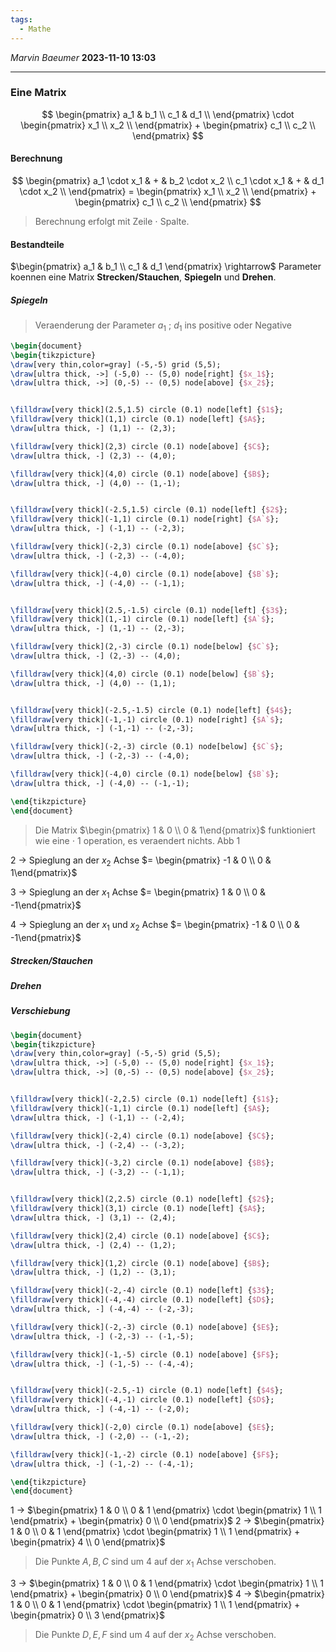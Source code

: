```yaml
---
tags:
  - Mathe
---
```

*Marvin Baeumer* **2023-11-10 13:03**

---
### Eine Matrix
$$
\begin{pmatrix} 
a_1 & b_1 \\ 
c_1 & d_1 \\
\end{pmatrix}
\cdot 
\begin{pmatrix}
x_1 \\
x_2 \\
\end{pmatrix} +
\begin{pmatrix}
c_1 \\
c_2 \\
\end{pmatrix}
$$
#### Berechnung
$$
\begin{pmatrix} 
a_1 \cdot x_1 & + & b_2 \cdot x_2 \\ 
c_1 \cdot x_1 & + & d_1 \cdot x_2 \\
\end{pmatrix} =
\begin{pmatrix}
x_1 \\
x_2 \\
\end{pmatrix} +
\begin{pmatrix}
c_1 \\
c_2 \\
\end{pmatrix}
$$
> Berechnung erfolgt mit Zeile $\cdot$ Spalte. 
#### Bestandteile
$\begin{pmatrix}  a_1 & b_1 \\  c_1 & d_1 \end{pmatrix} \rightarrow$ Parameter koennen eine Matrix **Strecken/Stauchen**, **Spiegeln** und **Drehen**.
##### Spiegeln
> Veraenderung der Parameter $a_1 ~ ; ~ d_1$ ins positive oder Negative
```tikz 
\begin{document} 
\begin{tikzpicture} 
\draw[very thin,color=gray] (-5,-5) grid (5,5); 
\draw[ultra thick, ->] (-5,0) -- (5,0) node[right] {$x_1$}; 
\draw[ultra thick, ->] (0,-5) -- (0,5) node[above] {$x_2$}; 


\filldraw[very thick](2.5,1.5) circle (0.1) node[left] {$1$};
\filldraw[very thick](1,1) circle (0.1) node[left] {$A$};
\draw[ultra thick, -] (1,1) -- (2,3);

\filldraw[very thick](2,3) circle (0.1) node[above] {$C$};
\draw[ultra thick, -] (2,3) -- (4,0);

\filldraw[very thick](4,0) circle (0.1) node[above] {$B$}; 
\draw[ultra thick, -] (4,0) -- (1,-1);


\filldraw[very thick](-2.5,1.5) circle (0.1) node[left] {$2$};
\filldraw[very thick](-1,1) circle (0.1) node[right] {$A`$};
\draw[ultra thick, -] (-1,1) -- (-2,3);

\filldraw[very thick](-2,3) circle (0.1) node[above] {$C`$};
\draw[ultra thick, -] (-2,3) -- (-4,0);

\filldraw[very thick](-4,0) circle (0.1) node[above] {$B`$}; 
\draw[ultra thick, -] (-4,0) -- (-1,1);


\filldraw[very thick](2.5,-1.5) circle (0.1) node[left] {$3$};
\filldraw[very thick](1,-1) circle (0.1) node[left] {$A`$};
\draw[ultra thick, -] (1,-1) -- (2,-3);

\filldraw[very thick](2,-3) circle (0.1) node[below] {$C`$};
\draw[ultra thick, -] (2,-3) -- (4,0);

\filldraw[very thick](4,0) circle (0.1) node[below] {$B`$}; 
\draw[ultra thick, -] (4,0) -- (1,1);


\filldraw[very thick](-2.5,-1.5) circle (0.1) node[left] {$4$};
\filldraw[very thick](-1,-1) circle (0.1) node[right] {$A`$};
\draw[ultra thick, -] (-1,-1) -- (-2,-3);

\filldraw[very thick](-2,-3) circle (0.1) node[below] {$C`$};
\draw[ultra thick, -] (-2,-3) -- (-4,0);

\filldraw[very thick](-4,0) circle (0.1) node[below] {$B`$}; 
\draw[ultra thick, -] (-4,0) -- (-1,-1);

\end{tikzpicture} 
\end{document} 
```
> Die Matrix $\begin{pmatrix} 1 & 0 \\ 0 & 1\end{pmatrix}$ funktioniert wie eine $\cdot$ 1 operation, es veraendert nichts. Abb 1

2 $\rightarrow$ Spieglung an der $x_2$ Achse $= \begin{pmatrix} -1 & 0 \\ 0 & 1\end{pmatrix}$

3 $\rightarrow$ Spieglung an der $x_1$ Achse $= \begin{pmatrix} 1 & 0 \\ 0 & -1\end{pmatrix}$

4 $\rightarrow$ Spieglung an der $x_1$ und $x_2$ Achse $= \begin{pmatrix} -1 & 0 \\ 0 & -1\end{pmatrix}$
##### Strecken/Stauchen
##### Drehen
##### Verschiebung
```tikz 
\begin{document} 
\begin{tikzpicture} 
\draw[very thin,color=gray] (-5,-5) grid (5,5); 
\draw[ultra thick, ->] (-5,0) -- (5,0) node[right] {$x_1$}; 
\draw[ultra thick, ->] (0,-5) -- (0,5) node[above] {$x_2$}; 


\filldraw[very thick](-2,2.5) circle (0.1) node[left] {$1$};
\filldraw[very thick](-1,1) circle (0.1) node[left] {$A$};
\draw[ultra thick, -] (-1,1) -- (-2,4);

\filldraw[very thick](-2,4) circle (0.1) node[above] {$C$};
\draw[ultra thick, -] (-2,4) -- (-3,2);

\filldraw[very thick](-3,2) circle (0.1) node[above] {$B$}; 
\draw[ultra thick, -] (-3,2) -- (-1,1);


\filldraw[very thick](2,2.5) circle (0.1) node[left] {$2$};
\filldraw[very thick](3,1) circle (0.1) node[left] {$A$};
\draw[ultra thick, -] (3,1) -- (2,4);

\filldraw[very thick](2,4) circle (0.1) node[above] {$C$};
\draw[ultra thick, -] (2,4) -- (1,2);

\filldraw[very thick](1,2) circle (0.1) node[above] {$B$}; 
\draw[ultra thick, -] (1,2) -- (3,1);

\filldraw[very thick](-2,-4) circle (0.1) node[left] {$3$};
\filldraw[very thick](-4,-4) circle (0.1) node[left] {$D$};
\draw[ultra thick, -] (-4,-4) -- (-2,-3);

\filldraw[very thick](-2,-3) circle (0.1) node[above] {$E$};
\draw[ultra thick, -] (-2,-3) -- (-1,-5);

\filldraw[very thick](-1,-5) circle (0.1) node[above] {$F$}; 
\draw[ultra thick, -] (-1,-5) -- (-4,-4);


\filldraw[very thick](-2.5,-1) circle (0.1) node[left] {$4$};
\filldraw[very thick](-4,-1) circle (0.1) node[left] {$D$};
\draw[ultra thick, -] (-4,-1) -- (-2,0);

\filldraw[very thick](-2,0) circle (0.1) node[above] {$E$};
\draw[ultra thick, -] (-2,0) -- (-1,-2);

\filldraw[very thick](-1,-2) circle (0.1) node[above] {$F$}; 
\draw[ultra thick, -] (-1,-2) -- (-4,-1);

\end{tikzpicture} 
\end{document} 
```
1 $\rightarrow$ $\begin{pmatrix} 1 & 0 \\ 0 & 1 \end{pmatrix} \cdot \begin{pmatrix} 1 \\ 1 \end{pmatrix} + \begin{pmatrix} 0 \\ 0 \end{pmatrix}$
2 $\rightarrow$ $\begin{pmatrix} 1 & 0 \\ 0 & 1 \end{pmatrix} \cdot \begin{pmatrix} 1 \\ 1 \end{pmatrix} + \begin{pmatrix} 4 \\ 0 \end{pmatrix}$
> Die Punkte $A, B, C$ sind um $4$ auf der $x_1$ Achse verschoben.

3 $\rightarrow$ $\begin{pmatrix} 1 & 0 \\ 0 & 1 \end{pmatrix} \cdot \begin{pmatrix} 1 \\ 1 \end{pmatrix} + \begin{pmatrix} 0 \\ 0 \end{pmatrix}$
4 $\rightarrow$ $\begin{pmatrix} 1 & 0 \\ 0 & 1 \end{pmatrix} \cdot \begin{pmatrix} 1 \\ 1 \end{pmatrix} + \begin{pmatrix} 0 \\ 3 \end{pmatrix}$
> Die Punkte $D, E, F$ sind um $4$ auf der $x_2$ Achse verschoben.